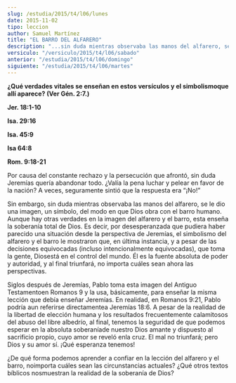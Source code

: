 ```yaml
---
slug: /estudia/2015/t4/l06/lunes
date: 2015-11-02
tipo: leccion
author: Samuel Martínez
title: "EL BARRO DEL ALFARERO"
description: "...sin duda mientras observaba las manos del alfarero, se le dio una imagen, un  símbolo, del modo en que Dios obra con el barro humano. Aunque hay otras  verdades en la imagen del alfarero y el barro, esta enseña la soberanía total  de Dios. Es decir, por desesperanzada que p..."
versiculo: "/versiculo/2015/t4/l06/sabado"
anterior: "/estudia/2015/t4/l06/domingo"
siguiente: "/estudia/2015/t4/l06/martes"
---
```


**¿Qué verdades vitales se enseñan en estos versículos y el simbolismoque allí aparece? (Ver Gén. 2:7.)**

**Jer. 18:1-10**

**Isa. 29:16**

**Isa. 45:9**

**Isa 64:8**

**Rom. 9:18-21**

Por causa del constante rechazo y la persecución que afrontó, sin duda Jeremías quería abandonar todo. ¿Valía la pena luchar y pelear en favor de la nación? A veces, seguramente sintió que la respuesta era “¡No!”

Sin embargo, sin duda mientras observaba las manos del alfarero, se le dio una imagen, un símbolo, del modo en que Dios obra con el barro humano. Aunque hay otras verdades en la imagen del alfarero y el barro, esta enseña la soberanía total de Dios. Es decir, por desesperanzada que pudiera haber parecido una situación desde la perspectiva de Jeremías, el simbolismo del alfarero y el barro le mostraron que, en última instancia, y a pesar de las decisiones equivocadas (incluso intencionalmente equivocadas), que toma la gente, Diosestá en el control del mundo. Él es la fuente absoluta de poder y autoridad, y al final triunfará, no importa cuáles sean ahora las perspectivas.

Siglos después de Jeremías, Pablo toma esta imagen del Antiguo Testamentoen Romanos 9 y la usa, básicamente, para enseñar la misma lección que debía enseñar Jeremías. En realidad, en Romanos 9:21, Pablo podría aun referirse directamentea Jeremías 18:6. A pesar de la realidad de la libertad de elección humana y los resultados frecuentemente calamitosos del abuso del libre albedrío, al final, tenemos la seguridad de que podemos esperar en la absoluta soberaníade nuestro Dios amante y dispuesto al sacrificio propio, cuyo amor se reveló enla cruz. El mal no triunfará; pero Dios y su amor sí. ¡Qué esperanza tenemos!

¿De qué forma podemos aprender a confiar en la lección del alfarero y el barro, noimporta cuáles sean las circunstancias actuales? ¿Qué otros textos bíblicos nosmuestran la realidad de la soberanía de Dios?
